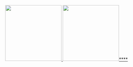 
<div>
  <a href="https://github.com/gabriel-scheffer">
  <img height="180em" src="https://github-readme-stats.vercel.app/api?username=GabrielScheffer&show_icons=true&theme=gruvbox&include_all_commits=true&count_private=true"/>
    <img height="180em" src="https://github-readme-stats.vercel.app/api/top-langs/?username=gabrielscheffer&layout=compact&langs_count=7&theme=gruvbox"/>****
</div>


